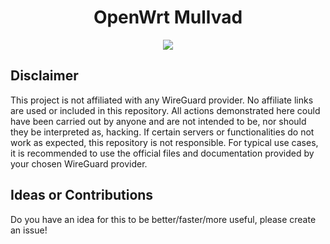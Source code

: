 <h1 align="center">OpenWrt Mullvad</h1>

<p align="center">
<a href="#">
<img src="https://img.shields.io/github/last-commit/homelab-toolchain/openwrt-mullvad?style=for-the-badge"/>
</a>
</p>

## Disclaimer

This project is not affiliated with any WireGuard provider. No affiliate links are used or included in this repository.
All actions demonstrated here could have been carried out by anyone and are not intended to be, nor should they be interpreted as, hacking.
If certain servers or functionalities do not work as expected, this repository is not responsible.
For typical use cases, it is recommended to use the official files and documentation provided by your chosen WireGuard provider.

## Ideas or Contributions

Do you have an idea for this to be better/faster/more useful, please create an issue!